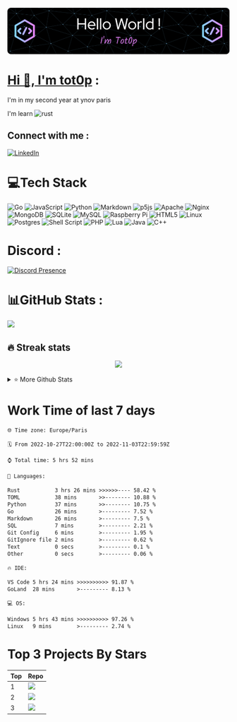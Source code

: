 <div align="center">

[![Typing SVG](./img/github-header-image.png)](https://github.com/tot0p/Hello-World)

</div>

# [Hi 👋, I'm tot0p](https://tot0p.github.io/tot0p/) :
I'm in my second year at ynov paris

I'm learn ![rust](https://img.shields.io/badge/Rust-000000?style=for-the-badge&logo=rust&logoColor=white)

## Connect with me :
[![LinkedIn](https://img.shields.io/badge/LinkedIn-%230077B5.svg?logo=linkedin&logoColor=white)](https://linkedin.com/in/thomas-lemaitre78) 

# 💻Tech Stack
![Go](https://img.shields.io/badge/go-%2300ADD8.svg?style=for-the-badge&logo=go&logoColor=white) ![JavaScript](https://img.shields.io/badge/javascript-%23323330.svg?style=for-the-badge&logo=javascript&logoColor=%23F7DF1E) ![Python](https://img.shields.io/badge/python-3670A0?style=for-the-badge&logo=python&logoColor=ffdd54) ![Markdown](https://img.shields.io/badge/markdown-%23000000.svg?style=for-the-badge&logo=markdown&logoColor=white) ![p5js](https://img.shields.io/badge/p5.js-ED225D?style=for-the-badge&logo=p5.js&logoColor=FFFFFF) ![Apache](https://img.shields.io/badge/apache-%23D42029.svg?style=for-the-badge&logo=apache&logoColor=white) ![Nginx](https://img.shields.io/badge/nginx-%23009639.svg?style=for-the-badge&logo=nginx&logoColor=white) ![MongoDB](https://img.shields.io/badge/MongoDB-%234ea94b.svg?style=for-the-badge&logo=mongodb&logoColor=white) ![SQLite](https://img.shields.io/badge/sqlite-%2307405e.svg?style=for-the-badge&logo=sqlite&logoColor=white) ![MySQL](https://img.shields.io/badge/mysql-%2300f.svg?style=for-the-badge&logo=mysql&logoColor=white) ![Raspberry Pi](https://img.shields.io/badge/-RaspberryPi-C51A4A?style=for-the-badge&logo=Raspberry-Pi) ![HTML5](https://img.shields.io/badge/html5-%23E34F26.svg?style=for-the-badge&logo=html5&logoColor=white) ![Linux](https://img.shields.io/badge/Linux-FCC624?style=for-the-badge&logo=linux&logoColor=black) ![Postgres](https://img.shields.io/badge/postgres-%23316192.svg?style=for-the-badge&logo=postgresql&logoColor=white) ![Shell Script](https://img.shields.io/badge/shell_script-%23121011.svg?style=for-the-badge&logo=gnu-bash&logoColor=white) ![PHP](https://img.shields.io/badge/php-%23777BB4.svg?style=for-the-badge&logo=php&logoColor=white)  ![Lua](https://img.shields.io/badge/lua-%232C2D72.svg?style=for-the-badge&logo=lua&logoColor=white) ![Java](https://img.shields.io/badge/java-%23ED8B00.svg?style=for-the-badge&logo=java&logoColor=white) ![C++](https://img.shields.io/badge/c++-%2300599C.svg?style=for-the-badge&logo=c%2B%2B&logoColor=white)

# Discord :

[![Discord Presence](https://lanyard.cnrad.dev/api/441196551248019460?idleMessage=I%20do%20nothing)](https://discord.com/users/441196551248019460)


# 📊GitHub Stats :

![](https://activity-graph.herokuapp.com/graph?username=tot0p&theme=react-dark)

## 🔥 Streak stats

<div align="center">

![](https://github-readme-streak-stats.herokuapp.com/?user=Tot0p&theme=gruvbox&hide_border=true)

</div>

<details> 
  <summary>⭐ More Github Stats </summary>

<img src="https://github-readme-stats.vercel.app/api/top-langs/?username=Tot0p&theme=gruvbox&hide_border=true&layout=compact&langs_count=10&hide=HTML,CSS"  height="192px"/>
<img src="https://github-readme-stats.vercel.app/api?username=Tot0p&theme=gruvbox&hide_border=true&include_all_commits=true&count_private=false" height="192px"/>
  
</details>

# Work Time of last 7 days

<!--WAKATIME-->
```text
🌐 Time zone: Europe/Paris

🗓️ From 2022-10-27T22:00:00Z to 2022-11-03T22:59:59Z

⌚ Total time: 5 hrs 52 mins

💬 Languages:

Rust           3 hrs 26 mins >>>>>>---- 58.42 %
TOML           38 mins       >>-------- 10.88 %
Python         37 mins       >>-------- 10.75 %
Go             26 mins       >--------- 7.52 %
Markdown       26 mins       >--------- 7.5 %
SQL            7 mins        >--------- 2.21 %
Git Config     6 mins        >--------- 1.95 %
GitIgnore file 2 mins        >--------- 0.62 %
Text           0 secs        >--------- 0.1 %
Other          0 secs        >--------- 0.06 %

🔥 IDE:

VS Code 5 hrs 24 mins >>>>>>>>>> 91.87 %
GoLand  28 mins       >--------- 8.13 %

💻 OS:

Windows 5 hrs 43 mins >>>>>>>>>> 97.26 %
Linux   9 mins        >--------- 2.74 %
```
<!--/WAKATIME-->


# Top 3 Projects By Stars

<div align="center">

<!--TABLE-->
|Top|                                                                   Repo                                                                   |
|---|------------------------------------------------------------------------------------------------------------------------------------------|
| 1 |    <img src="https://denvercoder1-github-readme-stats.vercel.app/api/pin/?username=tot0p&repo=Hello-World&theme=dark" width="480px"/>    |
| 2 |      <img src="https://denvercoder1-github-readme-stats.vercel.app/api/pin/?username=tot0p&repo=ColorHit&theme=dark" width="480px"/>     |
| 3 |<img src="https://denvercoder1-github-readme-stats.vercel.app/api/pin/?username=tot0p&repo=Space-ship-shooting&theme=dark" width="480px"/>|
<!--/TABLE-->

</div>
